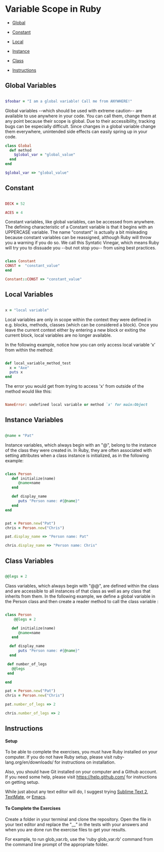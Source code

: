 
# Variable Scope in Ruby #

- [Global](#global-variables)
- [Constant](#constant)
- [Local](#local-variables)
- [Instance](#instance-variables)
- [Class](#class-variables)

- [Instructions](#instructions)

## Global Variables ##

```ruby

$foobar = "I am a global variable! Call me from ANYWHERE!"
```

Global variables --which should be used with extreme caution-- are available to use anywhere in your code. You can call them, change them at any point because their scope is global. Due to their accessibility, tracking bugs can be especially difficult. Since changes in a global variable change them everywhere, unintended side effects can easily spring up in your code.

``` ruby
class Global
  def method
    $global_var = "global_value"
  end
end

$global_var => "global_value"
```

## Constant ##

``` ruby

DECK = 52

ACES = 4
```

Constant variables, like global variables, can be accessed from anywhere. The defining characteristic of a Constant variable is that it begins with an UPPERCASE variable. The name "constant" is actually a bit misleading because constant variables can be reassigned, although Ruby will throw you a warning if you do so. We call this Syntatic Vinegar, which means Ruby will try you to dissuade you --but not stop you-- from using best practices.

``` ruby

class Constant
CONST =  "constant_value"
end

Constant::CONST => "constant_value"
```

## Local Variables ##

``` ruby

x = "local variable"
```

Local variables are only in scope within the context they were defined in e.g. blocks, methods, classes (which can be considered a block). Once you leave the current context either by entering a new block or exiting the current block, local variables are no longer available.

In the following example, notice how you can only access local variable ‘x’ from within the method:

``` ruby

def local_variable_method_test
  x = "Axe"
  puts x
end
```
The error you would get from trying to access 'x' from outside of the method would like this:

``` ruby

NameError: undefined local variable or method `x' for main:Object
```

## Instance Variables ##

``` ruby

@name = "Pat"
```

Instance variables, which always begin with an "@", belong to the instance of the class they were created in. In Ruby, they are often associated with setting attributes when a class instance is initialized, as in the following example:

``` ruby

class Person
   def initialize(name)
      @name=name
   end

   def display_name
      puts "Person name: #{@name}"
   end
end


pat = Person.new("Pat")
chris = Person.new("Chris")

pat.display_name => "Person name: Pat"

chris.display_name => "Person name: Chris"
```

## Class Variables ##

``` ruby

@@legs = 2
```

Class variables, which always begin with "@@",  are defined within the class and are accessible to all instances of that class as well as any class that inherits from them. In the following example, we define a global variable in the Person class and then create a reader method to call the class variable :

``` ruby

class Person
    @@legs = 2

   def initialize(name)
      @name=name
   end

  def display_name
      puts "Person name: #{@name}"
  end

 def number_of_legs
   @@legs
 end

end

pat = Person.new("Pat")
chris = Person.new("Chris")

pat.number_of_legs => 2

chris.number_of_legs => 2
```

## Instructions ##

#### Setup ####

To be able to complete the exercises, you must have Ruby installed on your computer. If you do not have Ruby setup, please visit ruby-lang.org/en/downloads/ for instructions on installation.

Also, you should have Git installed on your computer and a Github account. If you need some help, please visit https://help.github.com/ for instructions on getting setup.

While just about any text editor will do, I suggest trying [Sublime Text 2](www.sublimetext.com), [TextMate](www.macromates.com), or [Emacs](www.gnu.org/s/emacs).


#### To Complete the Exercises ####

Create a folder in your terminal and clone the repository. Open the file in your text editor and replace the "__" in the tests with your answers and when you are done run the exercise files to get your results. 

For example, to run glob_var.rb, use the 'ruby glob_var.rb' command from the command line prompt of the appropriate folder.


